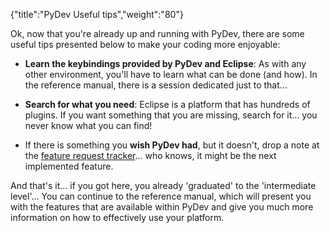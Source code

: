{"title":"PyDev Useful tips","weight":"80"}

Ok, now that you're already up and running with PyDev, there are some useful tips presented below to make your coding more enjoyable:

* **Learn the keybindings provided by PyDev and Eclipse**: As with any other environment, you'll have to learn what can be done (and how). In the reference manual, there is a session dedicated just to that...


* **Search for what you need**: Eclipse is a platform that has hundreds of plugins. If you want something that you are missing, search for it... you never know what you can find!


* If there is something you **wish PyDev had**, but it doesn't, drop a note at the [feature request tracker](http://sourceforge.net/tracker/?group_id=85796&atid=577332)... who knows, it might be the next implemented feature.


And that's it... if you got here, you already 'graduated' to the 'intermediate level'... You can continue to the reference manual, which will present you with the features that are available within PyDev and give you much more information on how to effectively use your platform.
